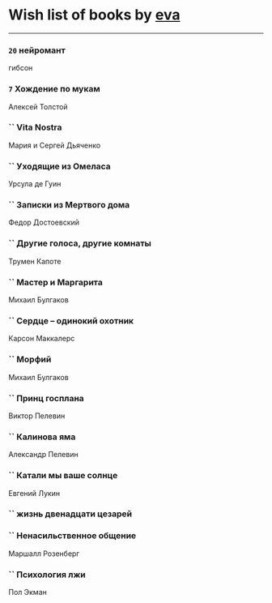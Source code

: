 # Wish list of books by [eva](https://plus.google.com/u/0/111656270551033014778/)
---

### `20` нейромант
гибсон

### `7` Хождение по мукам
Алексей Толстой

### `` Vita Nostra
Мария и Сергей Дьяченко

### `` Уходящие из Омеласа
Урсула де Гуин

### `` Записки из Мертвого дома
Федор Достоевский

### `` Другие голоса, другие комнаты
Трумен Капоте

### `` Мастер и Маргарита
Михаил Булгаков

### `` Сердце – одинокий охотник
Карсон Маккалерс

### `` Морфий
Михаил Булгаков

### `` Принц госплана
Виктор Пелевин

### `` Калинова яма
Александр Пелевин

### `` Катали мы ваше солнце
Евгений Лукин

### `` жизнь двенадцати цезарей

### `` Ненасильственное общение
Маршалл Розенберг

### `` Психология лжи
Пол Экман

